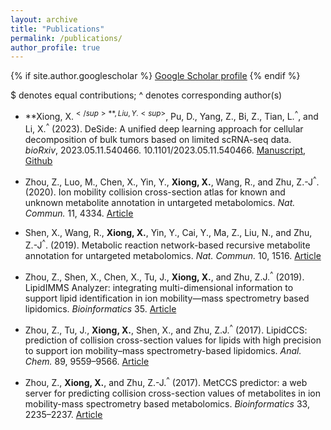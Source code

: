 ```yaml
---
layout: archive
title: "Publications"
permalink: /publications/
author_profile: true
---
```


{% if site.author.googlescholar %}
  <u><a href="{{site.author.googlescholar}}">Google Scholar profile</a></u>
{% endif %}

[//]: # ()
[//]: # (## Publications)
$ denotes equal contributions; ^ denotes corresponding author(s)

- **Xiong, X.<sup>$</sup>**, Liu, Y.<sup>$</sup>, Pu, D., Yang, Z., Bi, Z., Tian, L.<sup>^</sup>, and Li, X.<sup>^</sup> (2023). DeSide: A unified deep learning approach for cellular decomposition of bulk tumors based on limited scRNA-seq data. _bioRxiv_, 2023.05.11.540466. 10.1101/2023.05.11.540466. [Manuscript](https://doi.org/10.1101/2023.05.11.540466), [Github](https://github.com/OnlyBelter/DeSide)

- Zhou, Z., Luo, M., Chen, X., Yin, Y., **Xiong, X.**, Wang, R., and Zhu, Z.-J<sup>^</sup>. (2020). Ion mobility collision cross-section atlas for known and unknown metabolite annotation in untargeted metabolomics. _Nat. Commun._ 11, 4334. [Article](https://doi.org/10.1038/s41467-020-18171-8)

- Shen, X., Wang, R., **Xiong, X.**, Yin, Y., Cai, Y., Ma, Z., Liu, N., and Zhu, Z.-J<sup>^</sup>. (2019). Metabolic reaction network-based recursive metabolite annotation for untargeted metabolomics. _Nat. Commun._ 10, 1516. [Article](https://doi.org/10.1038/s41467-019-09550-x)

- Zhou, Z., Shen, X., Chen, X., Tu, J., **Xiong, X.**, and Zhu, Z.J.<sup>^</sup> (2019). LipidIMMS Analyzer: integrating multi-dimensional information to support lipid identification in ion mobility—mass spectrometry based lipidomics. _Bioinformatics_ 35. [Article](https://academic.oup.com/bioinformatics/article/35/4/698/5057157)

- Zhou, Z., Tu, J., **Xiong, X.**, Shen, X., and Zhu, Z.J.<sup>^</sup> (2017). LipidCCS: prediction of collision cross-section values for lipids with high precision to support ion mobility–mass spectrometry-based lipidomics. _Anal. Chem._ 89, 9559–9566. [Article](https://doi.org/10.1021/acs.analchem.7b02625)

- Zhou, Z., **Xiong, X.**, and Zhu, Z.-J.<sup>^</sup> (2017). MetCCS predictor: a web server for predicting collision cross-section values of metabolites in ion mobility-mass spectrometry based metabolomics. _Bioinformatics_ 33, 2235–2237. [Article](https://doi.org/10.1093/bioinformatics/btx140)

